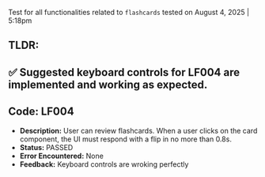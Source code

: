 Test for all functionalities related to `flashcards` tested on August 4, 2025 | 5:18pm

## TLDR:
✅ Suggested keyboard controls for LF004 are implemented and working as expected.
---

## Code: LF004
- **Description:** User can review flashcards. When a user clicks on the card component, the UI must respond with a flip in no more than 0.8s.
- **Status:** PASSED
- **Error Encountered:** None
- **Feedback:** Keyboard controls are wroking perfectly